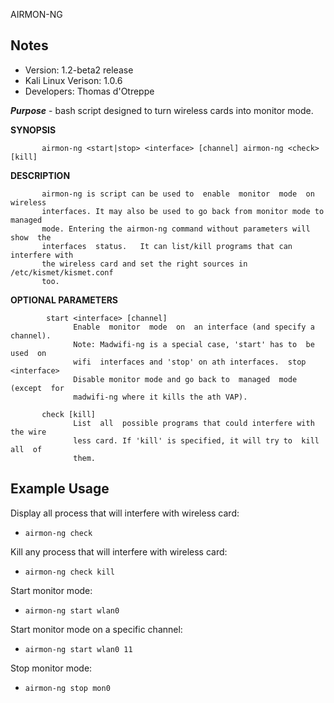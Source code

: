 AIRMON-NG

Notes
-------

 * Version: 1.2-beta2 release  
 * Kali Linux Verison: 1.0.6  
 * Developers: Thomas d'Otreppe

***Purpose***  -  bash  script designed to turn wireless cards into monitor mode.

**SYNOPSIS**
```
       airmon-ng <start|stop> <interface> [channel] airmon-ng <check> [kill]
```
**DESCRIPTION**
```    
	   airmon-ng is script can be used to  enable  monitor  mode  on  wireless
       interfaces. It may also be used to go back from monitor mode to managed
       mode. Entering the airmon-ng command without parameters will  show  the
       interfaces  status.   It can list/kill programs that can interfere with
       the wireless card and set the right sources in  /etc/kismet/kismet.conf
       too.
```
**OPTIONAL PARAMETERS**
```    
		start <interface> [channel]
              Enable  monitor  mode  on  an interface (and specify a channel).
              Note: Madwifi-ng is a special case, 'start' has to  be  used  on
              wifi  interfaces and 'stop' on ath interfaces.  stop <interface>
              Disable monitor mode and go back to  managed  mode  (except  for
              madwifi-ng where it kills the ath VAP).

       check [kill]
              List  all  possible programs that could interfere with the wire
              less card. If 'kill' is specified, it will try to  kill  all  of
              them.
```

Example Usage
---------------

Display all process that will interfere with wireless card:  
 * `airmon-ng check`
	
Kill any process that will interfere with wireless card:  
 * `airmon-ng check kill`
	
Start monitor mode:  
 * `airmon-ng start wlan0`
	
Start monitor mode on a specific channel:  
 * `airmon-ng start wlan0 11`
	
Stop monitor mode:  
 * `airmon-ng stop mon0`
